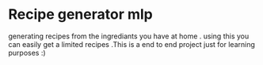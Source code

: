 # Recipe generator mlp
 generating recipes from the ingrediants you have at home . using this you can easily get a limited recipes  .This is a end to end project just for learning purposes :)
